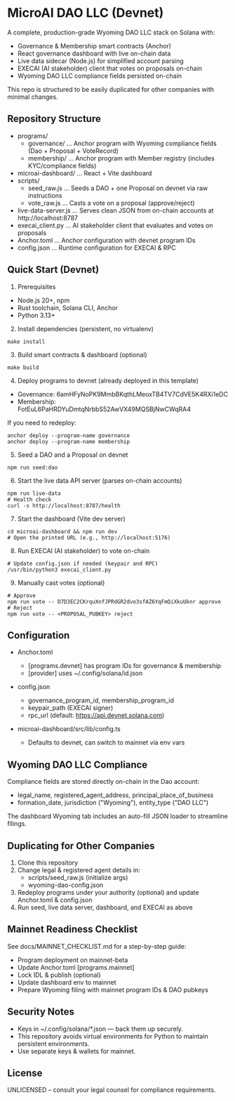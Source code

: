 # MicroAI DAO LLC (Devnet)

A complete, production-grade Wyoming DAO LLC stack on Solana with:

- Governance & Membership smart contracts (Anchor)
- React governance dashboard with live on-chain data
- Live data sidecar (Node.js) for simplified account parsing
- EXECAI (AI stakeholder) client that votes on proposals on-chain
- Wyoming DAO LLC compliance fields persisted on-chain

This repo is structured to be easily duplicated for other companies with minimal changes.

## Repository Structure

- programs/
  - governance/ … Anchor program with Wyoming compliance fields (Dao + Proposal + VoteRecord)
  - membership/ … Anchor program with Member registry (includes KYC/compliance fields)
- microai-dashboard/ … React + Vite dashboard
- scripts/
  - seed_raw.js … Seeds a DAO + one Proposal on devnet via raw instructions
  - vote_raw.js … Casts a vote on a proposal (approve/reject)
- live-data-server.js … Serves clean JSON from on-chain accounts at http://localhost:8787
- execai_client.py … AI stakeholder client that evaluates and votes on proposals
- Anchor.toml … Anchor configuration with devnet program IDs
- config.json … Runtime configuration for EXECAI & RPC

## Quick Start (Devnet)

1) Prerequisites
- Node.js 20+, npm
- Rust toolchain, Solana CLI, Anchor
- Python 3.13+

2) Install dependencies (persistent, no virtualenv)

```
make install
```

3) Build smart contracts & dashboard (optional)
```
make build
```

4) Deploy programs to devnet (already deployed in this template)
- Governance: 6amHFyNoPK9MmbBKqthLMeoxTB4TV7CdVE5K4RXi1eDC
- Membership: FotEuL6PaHRDYuDmtqNrbbS52AwVX49MQSBjNwCWqRA4

If you need to redeploy:
```
anchor deploy --program-name governance
anchor deploy --program-name membership
```

5) Seed a DAO and a Proposal on devnet
```
npm run seed:dao
```

6) Start the live data API server (parses on-chain accounts)
```
npm run live-data
# Health check
curl -s http://localhost:8787/health
```

7) Start the dashboard (Vite dev server)
```
cd microai-dashboard && npm run dev
# Open the printed URL (e.g., http://localhost:5176)
```

8) Run EXECAI (AI stakeholder) to vote on-chain
```
# Update config.json if needed (keypair and RPC)
/usr/bin/python3 execai_client.py
```

9) Manually cast votes (optional)
```
# Approve
npm run vote -- D7D3EC2CKrquXnfJPRdGR2dvo3sfAZ6YqFmQiXkuUknr approve
# Reject
npm run vote -- <PROPOSAL_PUBKEY> reject
```

## Configuration

- Anchor.toml
  - [programs.devnet] has program IDs for governance & membership
  - [provider] uses ~/.config/solana/id.json

- config.json
  - governance_program_id, membership_program_id
  - keypair_path (EXECAI signer)
  - rpc_url (default: https://api.devnet.solana.com)

- microai-dashboard/src/lib/config.ts
  - Defaults to devnet, can switch to mainnet via env vars

## Wyoming DAO LLC Compliance

Compliance fields are stored directly on-chain in the Dao account:
- legal_name, registered_agent_address, principal_place_of_business
- formation_date, jurisdiction ("Wyoming"), entity_type ("DAO LLC")

The dashboard Wyoming tab includes an auto-fill JSON loader to streamline filings.

## Duplicating for Other Companies

1) Clone this repository
2) Change legal & registered agent details in:
   - scripts/seed_raw.js (initialize args)
   - wyoming-dao-config.json
3) Redeploy programs under your authority (optional) and update Anchor.toml & config.json
4) Run seed, live data server, dashboard, and EXECAI as above

## Mainnet Readiness Checklist

See docs/MAINNET_CHECKLIST.md for a step-by-step guide:
- Program deployment on mainnet-beta
- Update Anchor.toml [programs.mainnet]
- Lock IDL & publish (optional)
- Update dashboard env to mainnet
- Prepare Wyoming filing with mainnet program IDs & DAO pubkeys

## Security Notes

- Keys in ~/.config/solana/*.json — back them up securely.
- This repository avoids virtual environments for Python to maintain persistent environments.
- Use separate keys & wallets for mainnet.

## License

UNLICENSED – consult your legal counsel for compliance requirements.

